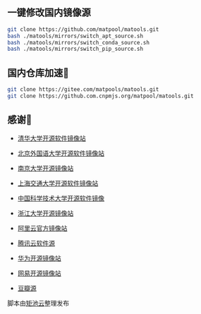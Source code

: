 ## 一键修改国内镜像源

```sh
git clone https://github.com/matpool/matools.git 
bash ./matools/mirrors/switch_apt_source.sh 
bash ./matools/mirrors/switch_conda_source.sh
bash ./matools/mirrors/switch_pip_source.sh
```

## 国内仓库加速🚀

```sh
git clone https://gitee.com/matpools/matools.git
git clone https://github.com.cnpmjs.org/matpool/matools.git
```

## 感谢🤞

- [清华大学开源软件镜像站](https://mirrors.tuna.tsinghua.edu.cn/)

- [北京外国语大学开源软件镜像站](https://mirrors.bfsu.edu.cn/)

- [南京大学开源镜像站](https://mirrors.nju.edu.cn/)

- [上海交通大学开源软件镜像站](https://mirrors.sjtug.sjtu.edu.cn/)

- [中国科学技术大学开源软件镜像](https://mirrors.ustc.edu.cn/)

- [浙江大学开源镜像站](https://mirrors.zju.edu.cn/)

- [阿里云官方镜像站](https://developer.aliyun.com/mirror/)

- [腾讯云软件源](https://mirrors.cloud.tencent.com/)

- [华为开源镜像站](https://mirrors.huaweicloud.com/)

- [网易开源镜像站](http://mirrors.163.com/)

- [豆瓣源](https://pypi.doubanio.com/simple/)

脚本由[矩池云](https://matpool.com/)整理发布
